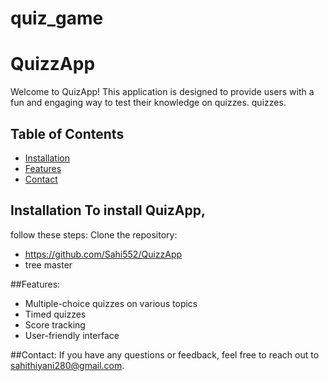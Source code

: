 # quiz_game
# QuizzApp
Welcome to QuizApp! This application is designed to provide users with a fun and engaging way to test their knowledge on quizzes.
quizzes. 

## Table of Contents 
- [Installation](#installation)
- [Features](#features)
- [Contact](#contact)

## Installation To install QuizApp,
follow these steps: 
Clone the repository:
- https://github.com/Sahi552/QuizzApp
- tree master


##Features:
- Multiple-choice quizzes on various topics
- Timed quizzes
- Score tracking
- User-friendly interface

##Contact:
If you have any questions or feedback, feel free to reach out to sahithiyani280@gmail.com.

